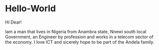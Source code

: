 # Hello-World
Hi Dear!

Iam a man that lives in Nigeria from Anambra state, Nnewi south local Government, an Engineer by profession and works in a telecom sector of the economy. I love ICT and sicerely hope to be part of the Andela family.
